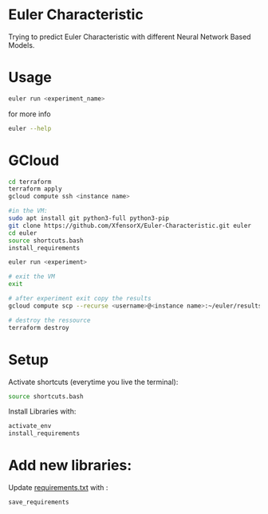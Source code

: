 # Euler Characteristic

Trying to predict Euler Characteristic with different Neural Network Based Models.

# Usage

```bash
euler run <experiment_name>
```

for more info

```bash
euler --help
```

# GCloud

```bash
cd terraform
terraform apply
gcloud compute ssh <instance name>

#in the VM:
sudo apt install git python3-full python3-pip
git clone https://github.com/XfensorX/Euler-Characteristic.git euler
cd euler
source shortcuts.bash
install_requirements

euler run <experiment>

# exit the VM
exit

# after experiment exit copy the results
gcloud compute scp --recurse <username>@<instance name>:~/euler/results ../results

# destroy the ressource
terraform destroy
```

# Setup

Activate shortcuts (everytime you live the terminal):

```bash
source shortcuts.bash
```

Install Libraries with:

```bash
activate_env
install_requirements
```

# Add new libraries:

Update [requirements.txt](requirements.txt) with :

```bash
save_requirements
```
